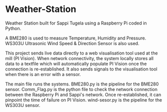 # Weather-Station
Weather Station built for Sappi Tugela using a Raspberry Pi coded in Python.

A BME280 is used to measure Temperature, Humidity and Pressure.
WS303U Ultrasonic Wind Speed & Direction Sensor is also used.

This project sends live data directly to a web visualisation tool used at the mill (PI Vision).
When network connectivity, the system locally stores all data to a textfile which will automatically populate PI Vision once the connection is re-established. 
It also sends signals to the visualisation tool when there is an error with a sensor.

The main file runs the systems.
BME280.py is the pipeline for the BME280 sensor.
Comm_Flag.py is the python file to check the network connection between the Raspberry Pi and Sappi's network. Once re-established, it can pinpoint the time of failure on PI Vision.
wind-sesor.py is the pipeline for the WS303U sensor.
